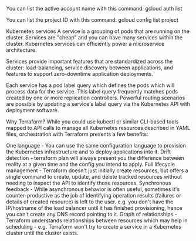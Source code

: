 You can list the active account name with this command:
      gcloud auth list

You can list the project ID with this command:
      gcloud config list project

Kubernetes services
A service is a grouping of pods that are running on the cluster. Services are "cheap" and you can have many services within the cluster. Kubernetes services can efficiently power a microservice architecture.

Services provide important features that are standardized across the cluster: load-balancing, service discovery between applications, and features to support zero-downtime application deployments.

Each service has a pod label query which defines the pods which will process data for the service. This label query frequently matches pods created by one or more replication controllers. Powerful routing scenarios are possible by updating a service's label query via the Kubernetes API with deployment software.

Why Terraform?
While you could use kubectl or similar CLI-based tools mapped to API calls to manage all Kubernetes resources described in YAML files, orchestration with Terraform presents a few benefits:

One language - You can use the same configuration language to provision the Kubernetes infrastructure and to deploy applications into it.
Drift detection - terraform plan will always present you the difference between reality at a given time and the config you intend to apply.
Full lifecycle management - Terraform doesn't just initially create resources, but offers a single command to create, update, and delete tracked resources without needing to inspect the API to identify those resources.
Synchronous feedback - While asynchronous behavior is often useful, sometimes it's counter-productive as the job of identifying operation results (failures or details of created resource) is left to the user. e.g. you don't have the IP/hostname of the load balancer until it has finished provisioning, hence you can't create any DNS record pointing to it.
Graph of relationships - Terraform understands relationships between resources which may help in scheduling - e.g. Terraform won't try to create a service in a Kubernetes cluster until the cluster exists.